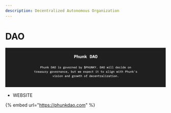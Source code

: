 ```yaml
---
description: Decentralized Autonomous Organization
---
```


# DAO

![](<../.gitbook/assets/Screen Shot 2022-03-17 at 18.07.13.png>)

* WEBSITE

{% embed url="https://phunkdao.com" %}
